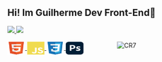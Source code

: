 ## Hi! Im Guilherme Dev Front-End👋

 <div>
  <a href="https://github.com/guilhermelima-dev">
   <img height="160rem" src="https://github-readme-stats.vercel.app/api?username=guilhermelima-dev&layout=compact&langs_count=7&theme=transparent" />
   <img height="160rem" src="https://github-readme-stats.vercel.app/api/top-langs/?username=guilhermelima-dev&layout=compact&langs_count=7&theme=transparent"/>
</div>
 
 <div style="display: inline_block"><br>
  <img align="center" alt="Gui-HTML" height="30" width="40" src="https://raw.githubusercontent.com/devicons/devicon/master/icons/html5/html5-original.svg">
  <img align="center" alt="Gui-Js" height="30" width="40" src="https://raw.githubusercontent.com/devicons/devicon/master/icons/javascript/javascript-plain.svg">
  <img align="center" alt="Gui-CSS" height="30" width="40" src="https://raw.githubusercontent.com/devicons/devicon/master/icons/css3/css3-original.svg">
  <img align="center" alt="Gui-PH" height="30" width="40" src="https://raw.githubusercontent.com/devicons/devicon/master/icons/photoshop/photoshop-plain.svg">
  <img align="right" alt="CR7" src="https://media.discordapp.net/attachments/852583493883002921/876134224258818080/ezgif.com-gif-maker.gif" redirect="true" width="256" height="128">
</div>
  
  ##
  
  <div> 
 
</div>
